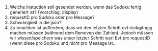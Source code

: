 1. Welche Instuction soll gesendet werden, wenn das Sudoku fertig generiert ist? (Vorschlag: display)
2. requestID pro Sudoku oder pro Message?
3. Schwierigkeit in die json?
4. Zu beachten ist außerdem, dass wir den letzten Schritt evt rückgängig machen müssen (während dem Removen der Zahlen). Jedoch müssen wir wissen/speichern was unser letzter Schritt war! Evt pro requestID (wenn diese pro Soduku und nicht pro Message ist..
